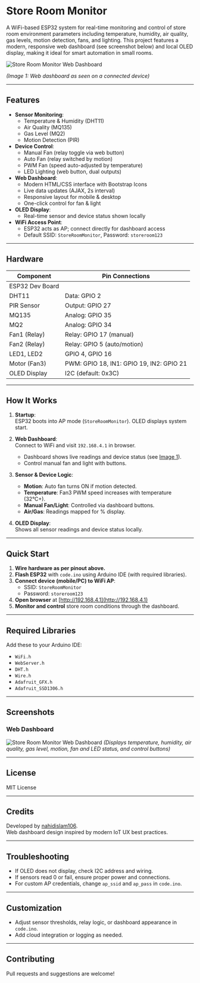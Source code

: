 # Store Room Monitor

A WiFi-based ESP32 system for real-time monitoring and control of store room environment parameters including temperature, humidity, air quality, gas levels, motion detection, fans, and lighting. This project features a modern, responsive web dashboard (see screenshot below) and local OLED display, making it ideal for smart automation in small rooms.

![Store Room Monitor Web Dashboard](assets/webInterface.jpeg)

_(Image 1: Web dashboard as seen on a connected device)_

---

## Features

- **Sensor Monitoring**:  
  - Temperature & Humidity (DHT11)
  - Air Quality (MQ135)
  - Gas Level (MQ2)
  - Motion Detection (PIR)
- **Device Control**:  
  - Manual Fan (relay toggle via web button)
  - Auto Fan (relay switched by motion)
  - PWM Fan (speed auto-adjusted by temperature)
  - LED Lighting (web button, dual outputs)
- **Web Dashboard**:  
  - Modern HTML/CSS interface with Bootstrap Icons
  - Live data updates (AJAX, 2s interval)
  - Responsive layout for mobile & desktop
  - One-click control for fan & light
- **OLED Display**:  
  - Real-time sensor and device status shown locally
- **WiFi Access Point**:  
  - ESP32 acts as AP; connect directly for dashboard access
  - Default SSID: `StoreRoomMonitor`, Password: `storeroom123`

---

## Hardware

| Component        | Pin Connections             |
|------------------|----------------------------|
| ESP32 Dev Board  |                            |
| DHT11            | Data: GPIO 2               |
| PIR Sensor       | Output: GPIO 27            |
| MQ135            | Analog: GPIO 35            |
| MQ2              | Analog: GPIO 34            |
| Fan1 (Relay)     | Relay: GPIO 17 (manual)    |
| Fan2 (Relay)     | Relay: GPIO 5 (auto/motion)|
| LED1, LED2       | GPIO 4, GPIO 16            |
| Motor (Fan3)     | PWM: GPIO 18, IN1: GPIO 19, IN2: GPIO 21 |
| OLED Display     | I2C (default: 0x3C)        |

---

## How It Works

1. **Startup**:  
   ESP32 boots into AP mode (`StoreRoomMonitor`). OLED displays system start.

2. **Web Dashboard**:  
   Connect to WiFi and visit `192.168.4.1` in browser.  
   - Dashboard shows live readings and device status (see [Image 1](#)).
   - Control manual fan and light with buttons.

3. **Sensor & Device Logic**:
   - **Motion**: Auto fan turns ON if motion detected.
   - **Temperature**: Fan3 PWM speed increases with temperature (32°C+).
   - **Manual Fan/Light**: Controlled via dashboard buttons.
   - **Air/Gas**: Readings mapped for % display.

4. **OLED Display**:  
   Shows all sensor readings and device status locally.

---

## Quick Start

1. **Wire hardware as per pinout above.**
2. **Flash ESP32** with `code.ino` using Arduino IDE (with required libraries).
3. **Connect device (mobile/PC) to WiFi AP**:  
   - SSID: `StoreRoomMonitor`
   - Password: `storeroom123`
4. **Open browser** at [http://192.168.4.1](http://192.168.4.1)
5. **Monitor and control** store room conditions through the dashboard.

---

## Required Libraries

Add these to your Arduino IDE:
- `WiFi.h`
- `WebServer.h`
- `DHT.h`
- `Wire.h`
- `Adafruit_GFX.h`
- `Adafruit_SSD1306.h`

---

## Screenshots

### Web Dashboard
![Store Room Monitor Web Dashboard](assets/webInterface.jpeg)
_(Displays temperature, humidity, air quality, gas level, motion, fan and LED status, and control buttons)_

---

## License

MIT License

---

## Credits

Developed by [nahidislam106](https://github.com/nahidislam106).  
Web dashboard design inspired by modern IoT UX best practices.

---

## Troubleshooting

- If OLED does not display, check I2C address and wiring.
- If sensors read 0 or fail, ensure proper power and connections.
- For custom AP credentials, change `ap_ssid` and `ap_pass` in `code.ino`.

---

## Customization

- Adjust sensor thresholds, relay logic, or dashboard appearance in `code.ino`.
- Add cloud integration or logging as needed.

---

## Contributing

Pull requests and suggestions are welcome!

